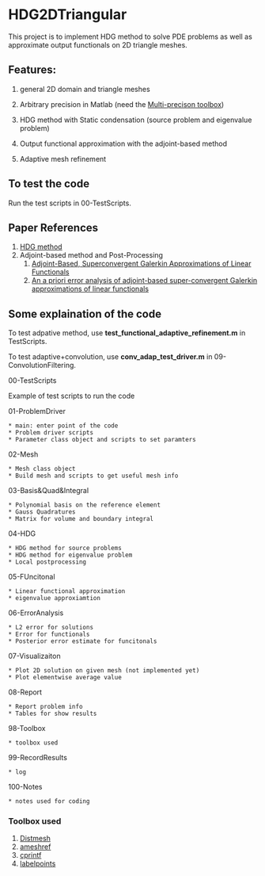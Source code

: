 # HDG2DTriangular 

This project is to implement HDG method to solve PDE problems as well as approximate
output functionals on 2D triangle meshes.

## Features:

1. general 2D domain and triangle meshes

2. Arbitrary precision in Matlab (need the [Multi-precison toolbox](https://www.advanpix.com/))

3. HDG method with Static condensation (source problem and eigenvalue problem)

4. Output functional approximation with the adjoint-based method

5. Adaptive mesh refinement

## To test the code
Run the test scripts  in 00-TestScripts. 

## Paper References
1. [HDG method](https://www.ams.org/journals/mcom/2010-79-271/S0025-5718-10-02334-3/viewer/)
2. Adjoint-based method and Post-Processing
	1. [Adjoint-Based, Superconvergent Galerkin Approximations of Linear Functionals](https://dl.acm.org/doi/abs/10.1007/s10915-017-0507-7)
	2. [An a priori error analysis of adjoint-based super-convergent Galerkin approximations of linear functionals](https://academic.oup.com/imajna/advance-article-abstract/doi/10.1093/imanum/draa102/6104058)

## Some explaination of the code
To test adpative method, use **test_functional_adaptive_refinement.m** in TestScripts.

To test adaptive+convolution, use **conv_adap_test_driver.m** in 09-ConvolutionFiltering.

00-TestScripts

Example of test scripts to run the code

01-ProblemDriver

    * main: enter point of the code
    * Problem driver scripts 
    * Parameter class object and scripts to set paramters

02-Mesh

    * Mesh class object
    * Build mesh and scripts to get useful mesh info

03-Basis&Quad&Integral

    * Polynomial basis on the reference element
    * Gauss Quadratures
    * Matrix for volume and boundary integral

04-HDG
    
    * HDG method for source problems
    * HDG method for eigenvalue problem
    * Local postprocessing 

05-FUncitonal
    
    * Linear functional approximation
    * eigenvalue approxiamtion

06-ErrorAnalysis
    
    * L2 error for solutions
    * Error for functionals
    * Posterior error estimate for funcitonals

07-Visualizaiton

    * Plot 2D solution on given mesh (not implemented yet)
    * Plot elementwise average value

08-Report
    
    * Report problem info
    * Tables for show results

98-Toolbox
    
    * toolbox used

99-RecordResults

    * log

100-Notes

    * notes used for coding


### Toolbox used

1. [Distmesh](http://persson.berkeley.edu/distmesh/) 
2. [ameshref](https://github.com/aschmidtuulm/ameshref)
3. [cprintf](https://www.mathworks.com/matlabcentral/fileexchange/24093-cprintf-display-formatted-colored-text-in-command-window)
4. [labelpoints](https://www.mathworks.com/matlabcentral/fileexchange/46891-labelpoints?s_tid=srchtitle)

